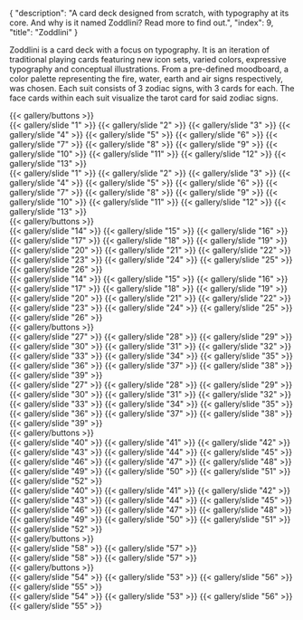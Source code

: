 {
  "description": "A card deck designed from scratch, with typography at its core. And why is it named Zoddlini? Read more to find out.",
  "index": 9,
  "title": "Zoddlini"
}

Zoddlini is a card deck with a focus on typography. It is an iteration of traditional playing cards featuring new icon sets, varied colors, expressive typography and conceptual illustrations. From a pre-defined moodboard, a color palette representing the fire, water, earth and air signs respectively, was chosen. Each suit consists of 3 zodiac signs, with 3 cards for each. The face cards within each suit visualize the tarot card for said zodiac signs.

<div
  data-masonry
  w-m = "t-5">
  <div
    w-m = "b-5"
    w-w = "full lg:masonryLg sm:masonrySm">
    <div
      data-gallery = '{"effect": "cards"}'
      w-m = "x-auto"
      w-max-w = "xs lg:sm"
      w-position = "relative"
      w-w = "full"
      x-data = "gallery">
      <div
        class = "swiper"
        w-text = "dark-500"
        w-w = "full">
        {{< gallery/buttons >}}
        <div
          class = "swiper-wrapper"
          w-w = "full">
          {{< gallery/slide "1" >}}
          {{< gallery/slide "2" >}}
          {{< gallery/slide "3" >}}
          {{< gallery/slide "4" >}}
          {{< gallery/slide "5" >}}
          {{< gallery/slide "6" >}}
          {{< gallery/slide "7" >}}
          {{< gallery/slide "8" >}}
          {{< gallery/slide "9" >}}
          {{< gallery/slide "10" >}}
          {{< gallery/slide "11" >}}
          {{< gallery/slide "12" >}}
          {{< gallery/slide "13" >}}
        </div>
      </div>
      <div
        class = "swiper thumb"
        w-m = "t-5"
        w-w = "full">
        <div
          class = "swiper-wrapper"
          w-w = "full">
          {{< gallery/slide "1" >}}
          {{< gallery/slide "2" >}}
          {{< gallery/slide "3" >}}
          {{< gallery/slide "4" >}}
          {{< gallery/slide "5" >}}
          {{< gallery/slide "6" >}}
          {{< gallery/slide "7" >}}
          {{< gallery/slide "8" >}}
          {{< gallery/slide "9" >}}
          {{< gallery/slide "10" >}}
          {{< gallery/slide "11" >}}
          {{< gallery/slide "12" >}}
          {{< gallery/slide "13" >}}
        </div>
      </div>
    </div>
  </div>
  <div
    w-m = "b-5"
    w-w = "full lg:masonryLg sm:masonrySm">
    <div
      data-gallery = '{"effect": "cards"}'
      w-m = "x-auto"
      w-max-w = "xs lg:sm"
      w-position = "relative"
      w-w = "full"
      x-data = "gallery">
      <div
        class = "swiper"
        w-text = "dark-500"
        w-w = "full">
        {{< gallery/buttons >}}
        <div
          class = "swiper-wrapper"
          w-w = "full">
          {{< gallery/slide "14" >}}
          {{< gallery/slide "15" >}}
          {{< gallery/slide "16" >}}
          {{< gallery/slide "17" >}}
          {{< gallery/slide "18" >}}
          {{< gallery/slide "19" >}}
          {{< gallery/slide "20" >}}
          {{< gallery/slide "21" >}}
          {{< gallery/slide "22" >}}
          {{< gallery/slide "23" >}}
          {{< gallery/slide "24" >}}
          {{< gallery/slide "25" >}}
          {{< gallery/slide "26" >}}
        </div>
      </div>
      <div
        class = "swiper thumb"
        w-m = "t-5"
        w-w = "full">
        <div
          class = "swiper-wrapper"
          w-w = "full">
          {{< gallery/slide "14" >}}
          {{< gallery/slide "15" >}}
          {{< gallery/slide "16" >}}
          {{< gallery/slide "17" >}}
          {{< gallery/slide "18" >}}
          {{< gallery/slide "19" >}}
          {{< gallery/slide "20" >}}
          {{< gallery/slide "21" >}}
          {{< gallery/slide "22" >}}
          {{< gallery/slide "23" >}}
          {{< gallery/slide "24" >}}
          {{< gallery/slide "25" >}}
          {{< gallery/slide "26" >}}
        </div>
      </div>
    </div>
  </div>
  <div
    w-m = "b-5"
    w-w = "full lg:masonryLg sm:masonrySm">
    <div
      data-gallery = '{"effect": "cards"}'
      w-m = "x-auto"
      w-max-w = "xs lg:sm"
      w-position = "relative"
      w-w = "full"
      x-data = "gallery">
      <div
        class = "swiper"
        w-text = "dark-500"
        w-w = "full">
        {{< gallery/buttons >}}
        <div
          class = "swiper-wrapper"
          w-w = "full">
          {{< gallery/slide "27" >}}
          {{< gallery/slide "28" >}}
          {{< gallery/slide "29" >}}
          {{< gallery/slide "30" >}}
          {{< gallery/slide "31" >}}
          {{< gallery/slide "32" >}}
          {{< gallery/slide "33" >}}
          {{< gallery/slide "34" >}}
          {{< gallery/slide "35" >}}
          {{< gallery/slide "36" >}}
          {{< gallery/slide "37" >}}
          {{< gallery/slide "38" >}}
          {{< gallery/slide "39" >}}
        </div>
      </div>
      <div
        class = "swiper thumb"
        w-m = "t-5"
        w-w = "full">
        <div
          class = "swiper-wrapper"
          w-w = "full">
          {{< gallery/slide "27" >}}
          {{< gallery/slide "28" >}}
          {{< gallery/slide "29" >}}
          {{< gallery/slide "30" >}}
          {{< gallery/slide "31" >}}
          {{< gallery/slide "32" >}}
          {{< gallery/slide "33" >}}
          {{< gallery/slide "34" >}}
          {{< gallery/slide "35" >}}
          {{< gallery/slide "36" >}}
          {{< gallery/slide "37" >}}
          {{< gallery/slide "38" >}}
          {{< gallery/slide "39" >}}
        </div>
      </div>
    </div>
  </div>
  <div
    w-m = "b-5"
    w-w = "full lg:masonryLg sm:masonrySm">
    <div
      data-gallery = '{"effect": "cards"}'
      w-m = "x-auto"
      w-max-w = "xs lg:sm"
      w-position = "relative"
      w-w = "full"
      x-data = "gallery">
      <div
        class = "swiper"
        w-text = "dark-500"
        w-w = "full">
        {{< gallery/buttons >}}
        <div
          class = "swiper-wrapper"
          w-w = "full">
          {{< gallery/slide "40" >}}
          {{< gallery/slide "41" >}}
          {{< gallery/slide "42" >}}
          {{< gallery/slide "43" >}}
          {{< gallery/slide "44" >}}
          {{< gallery/slide "45" >}}
          {{< gallery/slide "46" >}}
          {{< gallery/slide "47" >}}
          {{< gallery/slide "48" >}}
          {{< gallery/slide "49" >}}
          {{< gallery/slide "50" >}}
          {{< gallery/slide "51" >}}
          {{< gallery/slide "52" >}}
        </div>
      </div>
      <div
        class = "swiper thumb"
        w-m = "t-5"
        w-w = "full">
        <div
          class = "swiper-wrapper"
          w-w = "full">
          {{< gallery/slide "40" >}}
          {{< gallery/slide "41" >}}
          {{< gallery/slide "42" >}}
          {{< gallery/slide "43" >}}
          {{< gallery/slide "44" >}}
          {{< gallery/slide "45" >}}
          {{< gallery/slide "46" >}}
          {{< gallery/slide "47" >}}
          {{< gallery/slide "48" >}}
          {{< gallery/slide "49" >}}
          {{< gallery/slide "50" >}}
          {{< gallery/slide "51" >}}
          {{< gallery/slide "52" >}}
        </div>
      </div>
    </div>
  </div>
  <div
    w-m = "b-5"
    w-w = "full lg:masonryLg sm:masonrySm">
    <div
      data-gallery = '{"effect": "cards"}'
      w-m = "x-auto"
      w-max-w = "xs lg:sm"
      w-position = "relative"
      w-w = "full"
      x-data = "gallery">
      <div
        class = "swiper"
        w-text = "dark-500"
        w-w = "full">
        {{< gallery/buttons >}}
        <div
          class = "swiper-wrapper"
          w-w = "full">
          {{< gallery/slide "58" >}}
          {{< gallery/slide "57" >}}
        </div>
      </div>
      <div
        class = "swiper thumb"
        w-m = "t-5"
        w-w = "full">
        <div
          class = "swiper-wrapper"
          w-w = "full">
          {{< gallery/slide "58" >}}
          {{< gallery/slide "57" >}}
        </div>
      </div>
    </div>
  </div>
  <div
    w-m = "b-5"
    w-w = "full lg:masonryLg sm:masonrySm">
    <div
      data-gallery = '{"autoplay": true, "effect": "fade"}'
      w-m = "x-auto"
      w-position = "relative"
      w-w = "full"
      x-data = "gallery">
      <div
        class = "swiper"
        w-text = "light-500"
        w-w = "full">
        {{< gallery/buttons >}}
        <div
          class = "swiper-wrapper"
          w-w = "full">
          {{< gallery/slide "54" >}}
          {{< gallery/slide "53" >}}
          {{< gallery/slide "56" >}}
          {{< gallery/slide "55" >}}
        </div>
      </div>
      <div
        class = "swiper thumb"
        w-m = "t-5"
        w-w = "full">
        <div
          class = "swiper-wrapper"
          w-w = "full">
          {{< gallery/slide "54" >}}
          {{< gallery/slide "53" >}}
          {{< gallery/slide "56" >}}
          {{< gallery/slide "55" >}}
        </div>
      </div>
    </div>
  </div>
</div>